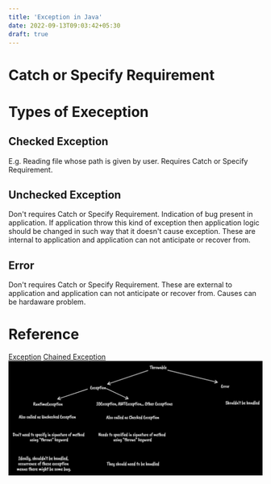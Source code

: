 ```yaml
---
title: 'Exception in Java'
date: 2022-09-13T09:03:42+05:30
draft: true
---
```


# Catch or Specify Requirement

# Types of Exeception

## Checked Exception

E.g. Reading file whose path is given by user.
Requires Catch or Specify Requirement.

## Unchecked Exception

Don't requires Catch or Specify Requirement.
Indication of bug present in application.
If application throw this kind of exception then application logic should be changed in such way that it doesn't cause exception.
These are internal to application and application can not anticipate or recover from.

## Error

Don't requires Catch or Specify Requirement.
These are external to application and application can not anticipate or recover from.
Causes can be hardaware problem.

# Reference

[Exception](https://docs.oracle.com/javase/tutorial/essential/exceptions/index.html)
[Chained Exception](https://docs.oracle.com/javase/tutorial/essential/exceptions/chained.html)
![Exception Hierarchy](/images/exceptions-in-java/exception-hierarchy.jpeg)
